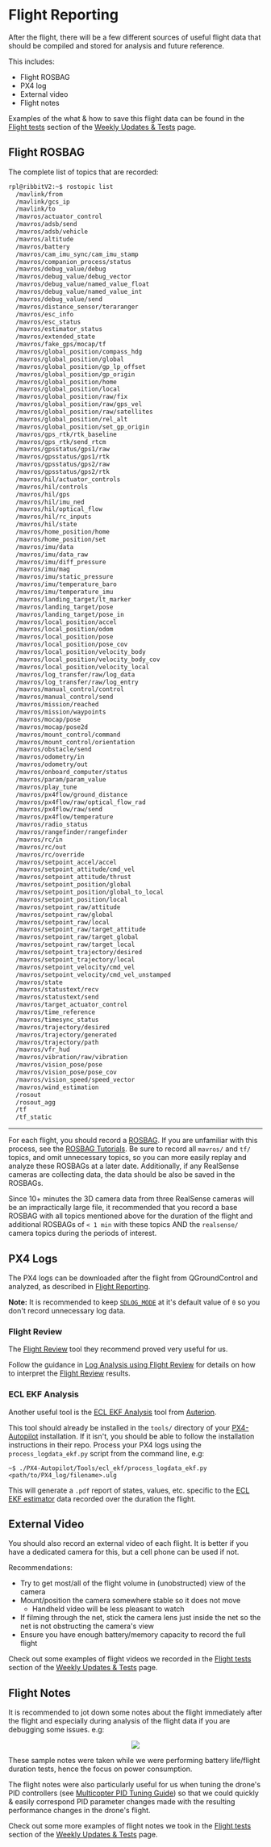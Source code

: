 # Flight Reporting

After the flight, there will be a few different sources of useful flight
data that should be compiled and stored for analysis and future reference.

This includes:

 * Flight ROSBAG
 * PX4 log
 * External video
 * Flight notes

Examples of the what & how to save this flight data can be found in the [Flight tests](../tests.md#flight-tests)
section of the [Weekly Updates & Tests](../tests.md) page.

## Flight ROSBAG

The complete list of topics that are recorded:

```bash
rpl@ribbitV2:~$ rostopic list
  /mavlink/from
  /mavlink/gcs_ip
  /mavlink/to
  /mavros/actuator_control
  /mavros/adsb/send
  /mavros/adsb/vehicle
  /mavros/altitude
  /mavros/battery
  /mavros/cam_imu_sync/cam_imu_stamp
  /mavros/companion_process/status
  /mavros/debug_value/debug
  /mavros/debug_value/debug_vector
  /mavros/debug_value/named_value_float
  /mavros/debug_value/named_value_int
  /mavros/debug_value/send
  /mavros/distance_sensor/teraranger
  /mavros/esc_info
  /mavros/esc_status
  /mavros/estimator_status
  /mavros/extended_state
  /mavros/fake_gps/mocap/tf
  /mavros/global_position/compass_hdg
  /mavros/global_position/global
  /mavros/global_position/gp_lp_offset
  /mavros/global_position/gp_origin
  /mavros/global_position/home
  /mavros/global_position/local
  /mavros/global_position/raw/fix
  /mavros/global_position/raw/gps_vel
  /mavros/global_position/raw/satellites
  /mavros/global_position/rel_alt
  /mavros/global_position/set_gp_origin
  /mavros/gps_rtk/rtk_baseline
  /mavros/gps_rtk/send_rtcm
  /mavros/gpsstatus/gps1/raw
  /mavros/gpsstatus/gps1/rtk
  /mavros/gpsstatus/gps2/raw
  /mavros/gpsstatus/gps2/rtk
  /mavros/hil/actuator_controls
  /mavros/hil/controls
  /mavros/hil/gps
  /mavros/hil/imu_ned
  /mavros/hil/optical_flow
  /mavros/hil/rc_inputs
  /mavros/hil/state
  /mavros/home_position/home
  /mavros/home_position/set
  /mavros/imu/data
  /mavros/imu/data_raw
  /mavros/imu/diff_pressure
  /mavros/imu/mag
  /mavros/imu/static_pressure
  /mavros/imu/temperature_baro
  /mavros/imu/temperature_imu
  /mavros/landing_target/lt_marker
  /mavros/landing_target/pose
  /mavros/landing_target/pose_in
  /mavros/local_position/accel
  /mavros/local_position/odom
  /mavros/local_position/pose
  /mavros/local_position/pose_cov
  /mavros/local_position/velocity_body
  /mavros/local_position/velocity_body_cov
  /mavros/local_position/velocity_local
  /mavros/log_transfer/raw/log_data
  /mavros/log_transfer/raw/log_entry
  /mavros/manual_control/control
  /mavros/manual_control/send
  /mavros/mission/reached
  /mavros/mission/waypoints
  /mavros/mocap/pose
  /mavros/mocap/pose2d
  /mavros/mount_control/command
  /mavros/mount_control/orientation
  /mavros/obstacle/send
  /mavros/odometry/in
  /mavros/odometry/out
  /mavros/onboard_computer/status
  /mavros/param/param_value
  /mavros/play_tune
  /mavros/px4flow/ground_distance
  /mavros/px4flow/raw/optical_flow_rad
  /mavros/px4flow/raw/send
  /mavros/px4flow/temperature
  /mavros/radio_status
  /mavros/rangefinder/rangefinder
  /mavros/rc/in
  /mavros/rc/out
  /mavros/rc/override
  /mavros/setpoint_accel/accel
  /mavros/setpoint_attitude/cmd_vel
  /mavros/setpoint_attitude/thrust
  /mavros/setpoint_position/global
  /mavros/setpoint_position/global_to_local
  /mavros/setpoint_position/local
  /mavros/setpoint_raw/attitude
  /mavros/setpoint_raw/global
  /mavros/setpoint_raw/local
  /mavros/setpoint_raw/target_attitude
  /mavros/setpoint_raw/target_global
  /mavros/setpoint_raw/target_local
  /mavros/setpoint_trajectory/desired
  /mavros/setpoint_trajectory/local
  /mavros/setpoint_velocity/cmd_vel
  /mavros/setpoint_velocity/cmd_vel_unstamped
  /mavros/state
  /mavros/statustext/recv
  /mavros/statustext/send
  /mavros/target_actuator_control
  /mavros/time_reference
  /mavros/timesync_status
  /mavros/trajectory/desired
  /mavros/trajectory/generated
  /mavros/trajectory/path
  /mavros/vfr_hud
  /mavros/vibration/raw/vibration
  /mavros/vision_pose/pose
  /mavros/vision_pose/pose_cov
  /mavros/vision_speed/speed_vector
  /mavros/wind_estimation
  /rosout
  /rosout_agg
  /tf
  /tf_static
```

---




For each flight, you should record a [ROSBAG](http://wiki.ros.org/rosbag). If you are unfamiliar with this process, see the [ROSBAG Tutorials](http://wiki.ros.org/rosbag/Tutorials). Be sure to record all `mavros/` and `tf/` topics, and omit unnecessary topics, so you can more easily replay and analyze these ROSBAGs at a later date. Additionally, if any RealSense cameras are collecting data, the data should be also be saved in the ROSBAGs.

Since 10+ minutes the 3D camera data from three RealSense cameras will be an impractically large file,
it recommended that you record a base ROSBAG with all topics mentioned above for the duration of the flight
and additional ROSBAGs of `< 1 min` with these topics AND the `realsense/` camera topics during the periods of interest.



## PX4 Logs

The PX4 logs can be downloaded after the flight from QGroundControl and analyzed, as described in [Flight Reporting](https://docs.px4.io/master/en/getting_started/flight_reporting.html).

**Note:** It is recommended to keep [`SDLOG_MODE`](https://docs.px4.io/master/en/advanced_config/parameter_reference.html#SDLOG_MODE) at it's default value of `0` so you don't record unnecessary log data.


### Flight Review

The [Flight Review](https://logs.px4.io/) tool they recommend proved very useful for us.

Follow the guidance in [Log Analysis using Flight Review](https://docs.px4.io/master/en/log/flight_review.html) for details on how to interpret the [Flight Review](https://logs.px4.io/) results.


### ECL EKF Analysis

Another useful tool is the [ECL EKF Analysis](https://github.com/Auterion/ecl_ekf_analysis) tool from [Auterion](https://github.com/Auterion).

This tool should already be installed in the `tools/` directory of your [PX4-Autopilot](https://github.com/PX4/PX4-Autopilot) installation. If it isn't, you should be able to follow the installation instructions in their repo.
Process your PX4 logs using the `process_logdata_ekf.py` script from the command line, e.g:

`~$ ./PX4-Autopilot/Tools/ecl_ekf/process_logdata_ekf.py <path/to/PX4_log/filename>.ulg`

This will generate a `.pdf` report of states, values, etc. specific to the [ECL EKF estimator](https://docs.px4.io/master/en/advanced_config/tuning_the_ecl_ekf.html) data recorded over the duration the flight.


## External Video

You should also record an external video of each flight. It is better if you have a dedicated camera for this,
but a cell phone can be used if not.

Recommendations:

 * Try to get most/all of the flight volume in (unobstructed) view of the camera
 * Mount/position the camera somewhere stable so it does not move
    * Handheld video will be less pleasant to watch
 * If filming through the net, stick the camera lens just inside
   the net so the net is not obstructing the camera's view
 * Ensure you have enough battery/memory capacity to record the full flight

Check out some examples of flight videos we recorded in the [Flight tests](../tests.md#flight-tests) section of the [Weekly Updates & Tests](../tests.md) page.

## Flight Notes

It is recommended to jot down some notes about the flight immediately after the flight
and especially during analysis of the flight data if you are debugging some issues.
e.g:

<p align="center">
<kbd>
   <img src="../../img/flying/flight_notes_example.png">
</kbd>
</p>

These sample notes were taken while we were performing battery life/flight duration tests, hence the focus on power consumption.

The flight notes were also particularly useful for us when tuning the drone's PID controllers (see [Multicopter PID Tuning Guide](https://docs.px4.io/master/en/config_mc/pid_tuning_guide_multicopter.html)) so that we could quickly & easily correspond PID parameter changes made with the resulting performance changes in the drone's flight.

Check out some more examples of flight notes we took in the [Flight tests](../tests.md#flight-tests) section of the [Weekly Updates & Tests](../tests.md) page.
